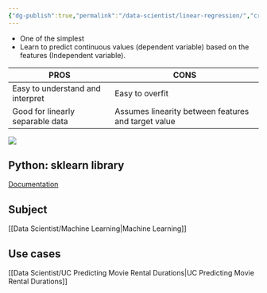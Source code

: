 ```yaml
---
{"dg-publish":true,"permalink":"/data-scientist/linear-regression/","created":"2023-11-09T21:37:20.598+01:00","updated":"2024-03-02T14:53:50.842+01:00"}
---
```



- One of the simplest
- Learn to predict continuous values (dependent variable) based on the features (Independent variable).

**PROS** |**CONS**
-- | -- 
Easy to understand and interpret | Easy to overfit 
Good for linearly separable data | Assumes linearity between features and target value

![](https://i.imgur.com/5i9YVSf.png)



## Python: sklearn library
[Documentation](https://scikit-learn.org/stable/modules/generated/sklearn.linear_model.LinearRegression.html)


## Subject
[[Data Scientist/Machine Learning\|Machine Learning]]

## Use cases
[[Data Scientist/UC Predicting Movie Rental Durations\|UC Predicting Movie Rental Durations]]


